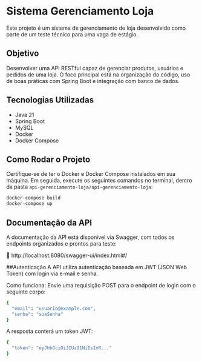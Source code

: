 # Sistema Gerenciamento Loja

Este projeto é um sistema de gerenciamento de loja desenvolvido como parte de um teste técnico para uma vaga de estágio.

## Objetivo

Desenvolver uma API RESTful capaz de gerenciar produtos, usuários e pedidos de uma loja. O foco principal está na organização do código, uso de boas práticas com Spring Boot e integração com banco de dados.

## Tecnologias Utilizadas

- Java 21
- Spring Boot
- MySQL
- Docker
- Docker Compose

## Como Rodar o Projeto

Certifique-se de ter o Docker e Docker Compose instalados em sua máquina. Em seguida, execute os seguintes comandos no terminal, dentro da pasta `api-gerenciamento-loja/api-gerenciamento-loja`:

```bash
docker-compose build
docker-compose up
```
## Documentação da API
A documentação da API está disponível via Swagger, com todos os endpoints organizados e prontos para teste:

🔗 http://localhost:8080/swagger-ui/index.html#/

##Autenticação
A API utiliza autenticação baseada em JWT (JSON Web Token) com login via e-mail e senha.

Como funciona:
Envie uma requisição POST para o endpoint de login com o seguinte corpo:

```bash
{
  "email": "usuario@example.com",
  "senha": "suaSenha"
}
````
A resposta conterá um token JWT:
```bash
{
  "token": "eyJhbGciOiJIUzI1NiIsInR..."
}
